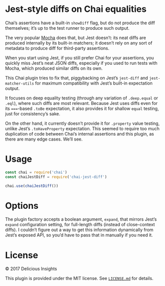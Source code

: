 # Jest-style diffs on Chai equalities

Chai’s assertions have a built-in `showDiff` flag, but do not produce the diff themselves; it’s up to the test runner to produce such output.

The very popular [Mocha](http://mochajs.org/) does that, but Jest doesn’t: its neat diffs are produced internally by its built-in matchers; it doesn’t rely on any sort of metadata to produce diff for third-party assertions.

When you start using Jest, if you still prefer Chai for your assertions, you quickly miss Jest’s neat JSON diffs, especially if you used to run tests with Mocha, which produced similar diffs on its own.

This Chai plugin tries to fix that, piggybacking on Jest’s `jest-diff` and `jest-matcher-utils` for maximum compatibility with Jest’s built-in expectation output.

It focuses on deep equality testing (through any variation of `.deep.equal` or `.eql`), where such diffs are most relevant.  Because Jest uses diffs even for its `===`-based `.toBe` expectation, it also provides it for shallow `equal` testing, just for consistency’s sake.

On the other hand, it currently doesn’t provide it for `.property` value testing, unlike Jest’s `.toHaveProperty` expectation.  This seemed to require too much duplication of code between Chai’s internal assertions and this plugin, as there are many edge cases.  We’ll see.

# Usage

```js
const chai = require('chai')
const chaiJestDiff = require('chai-jest-diff')

chai.use(chaiJestDiff())
```

# Options

The plugin factory accepts a boolean argument, `expand`, that mirrors Jest’s `expand` configuration setting, for full-length diffs (instead of close-context diffs).  I couldn’t figure out a way to get this information dynamically from Jest’s exposed API, so you’d have to pass that in manually if you need it.

# License

© 2017 Delicious Insights

This plugin is provided under the MIT license.  See [`LICENSE.md`](LICENSE.md) for details.
